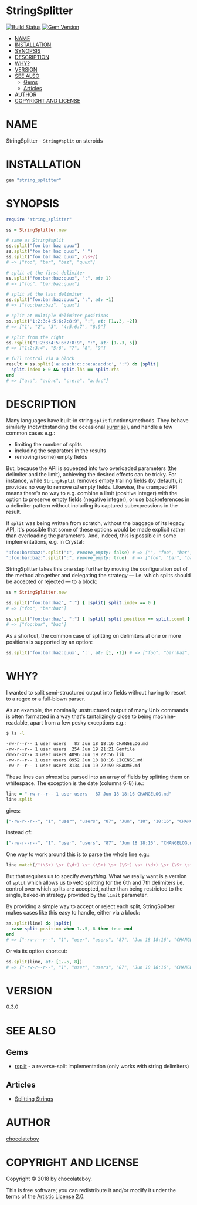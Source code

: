 # StringSplitter

[![Build Status](https://travis-ci.org/chocolateboy/string_splitter.svg)](https://travis-ci.org/chocolateboy/string_splitter)
[![Gem Version](https://img.shields.io/gem/v/string_splitter.svg)](https://rubygems.org/gems/string_splitter)

<!-- START doctoc generated TOC please keep comment here to allow auto update -->
<!-- DON'T EDIT THIS SECTION, INSTEAD RE-RUN doctoc TO UPDATE -->

- [NAME](#name)
- [INSTALLATION](#installation)
- [SYNOPSIS](#synopsis)
- [DESCRIPTION](#description)
- [WHY?](#why)
- [VERSION](#version)
- [SEE ALSO](#see-also)
  - [Gems](#gems)
  - [Articles](#articles)
- [AUTHOR](#author)
- [COPYRIGHT AND LICENSE](#copyright-and-license)

<!-- END doctoc generated TOC please keep comment here to allow auto update -->

# NAME

StringSplitter - `String#split` on steroids

# INSTALLATION

```ruby
gem "string_splitter"
```

# SYNOPSIS

```ruby
require "string_splitter"

ss = StringSplitter.new

# same as String#split
ss.split("foo bar baz quux")
ss.split("foo bar baz quux", " ")
ss.split("foo bar baz quux", /\s+/)
# => ["foo", "bar", "baz", "quux"]

# split at the first delimiter
ss.split("foo:bar:baz:quux", ":", at: 1)
# => ["foo", "bar:baz:quux"]

# split at the last delimiter
ss.split("foo:bar:baz:quux", ":", at: -1)
# => ["foo:bar:baz", "quux"]

# split at multiple delimiter positions
ss.split("1:2:3:4:5:6:7:8:9", ":", at: [1..3, -2])
# => ["1", "2", "3", "4:5:6:7", "8:9"]

# split from the right
ss.rsplit("1:2:3:4:5:6:7:8:9", ":", at: [1..3, 5])
# => ["1:2:3:4", "5:6", "7", "8", "9"]

# full control via a block
result = ss.split('a:a:a:b:c:c:e:a:a:d:c', ":") do |split|
  split.index > 0 && split.lhs == split.rhs
end
# => ["a:a", "a:b:c", "c:e:a", "a:d:c"]
```

# DESCRIPTION

Many languages have built-in string `split` functions/methods. They behave similarly
(notwithstanding the occasional [surprise](https://chriszetter.com/blog/2017/10/29/splitting-strings/)),
and handle a few common cases e.g.:

* limiting the number of splits
* including the separators in the results
* removing (some) empty fields

But, because the API is squeezed into two overloaded parameters (the delimiter and the limit),
achieving the desired effects can be tricky. For instance, while `String#split` removes empty
trailing fields (by default), it provides no way to remove *all* empty fields. Likewise, the
cramped API means there's no way to e.g. combine a limit (positive integer) with the option
to preserve empty fields (negative integer), or use backreferences in a delimiter pattern
without including its captured subexpressions in the result.

If `split` was being written from scratch, without the baggage of its legacy API,
it's possible that some of these options would be made explicit rather than overloading
the parameters. And, indeed, this is possible in some implementations,
e.g. in Crystal:

```ruby
":foo:bar:baz:".split(":", remove_empty: false) # => ["", "foo", "bar", "baz", ""]
":foo:bar:baz:".split(":", remove_empty: true)  # => ["foo", "bar", "baz"]
````

StringSplitter takes this one step further by moving the configuration out of the method altogether
and delegating the strategy — i.e. which splits should be accepted or rejected — to a block:

```ruby
ss = StringSplitter.new

ss.split("foo:bar:baz", ":") { |split| split.index == 0 }
# => ["foo", "bar:baz"]

ss.split("foo:bar:baz", ":") { |split| split.position == split.count }
# => ["foo:bar", "baz"]
```

As a shortcut, the common case of splitting on delimiters at one or more positions is supported by an option:

```ruby
ss.split('foo:bar:baz:quux', ':', at: [1, -1]) # => ["foo", "bar:baz", "quux"]
```

# WHY?

I wanted to split semi-structured output into fields without having to resort to a regex or a full-blown parser.

As an example, the nominally unstructured output of many Unix commands is often formatted in a way
that's tantalizingly close to being machine-readable, apart from a few pesky exceptions e.g.:

```bash
$ ls -l

-rw-r--r-- 1 user users   87 Jun 18 18:16 CHANGELOG.md
-rw-r--r-- 1 user users  254 Jun 19 21:21 Gemfile
drwxr-xr-x 3 user users 4096 Jun 19 22:56 lib
-rw-r--r-- 1 user users 8952 Jun 18 18:16 LICENSE.md
-rw-r--r-- 1 user users 3134 Jun 19 22:59 README.md
```

These lines can *almost* be parsed into an array of fields by splitting them on whitespace. The exception is the
date (columns 6-8) i.e.:

```ruby
line = "-rw-r--r-- 1 user users   87 Jun 18 18:16 CHANGELOG.md"
line.split
```

gives:

```ruby
["-rw-r--r--", "1", "user", "users", "87", "Jun", "18", "18:16", "CHANGELOG.md"]
```

instead of:

```ruby
["-rw-r--r--", "1", "user", "users", "87", "Jun 18 18:16", "CHANGELOG.md"]
```

One way to work around this is to parse the whole line e.g.:

```ruby
line.match(/^(\S+) \s+ (\d+) \s+ (\S+) \s+ (\S+) \s+ (\d+) \s+ (\S+ \s+ \d+ \s+ \S+) \s+ (.+)$/x)
```

But that requires us to specify *everything*. What we really want is a version of `split`
which allows us to veto splitting for the 6th and 7th delimiters i.e. control over which
splits are accepted, rather than being restricted to the single, baked-in strategy provided
by the `limit` parameter.

By providing a simple way to accept or reject each split, StringSplitter makes cases like
this easy to handle, either via a block:

```ruby
ss.split(line) do |split|
  case split.position when 1..5, 8 then true end
end
# => ["-rw-r--r--", "1", "user", "users", "87", "Jun 18 18:16", "CHANGELOG.md"]
```

Or via its option shortcut:

```ruby
ss.split(line, at: [1..5, 8])
# => ["-rw-r--r--", "1", "user", "users", "87", "Jun 18 18:16", "CHANGELOG.md"]
```

# VERSION

0.3.0

# SEE ALSO

## Gems

- [rsplit](https://github.com/Tatzyr/rsplit) - a reverse-split implementation (only works with string delimiters)

## Articles

- [Splitting Strings](https://chriszetter.com/blog/2017/10/29/splitting-strings/)

# AUTHOR

[chocolateboy](mailto:chocolate@cpan.org)

# COPYRIGHT AND LICENSE

Copyright © 2018 by chocolateboy.

This is free software; you can redistribute it and/or modify it under the
terms of the [Artistic License 2.0](http://www.opensource.org/licenses/artistic-license-2.0.php).
